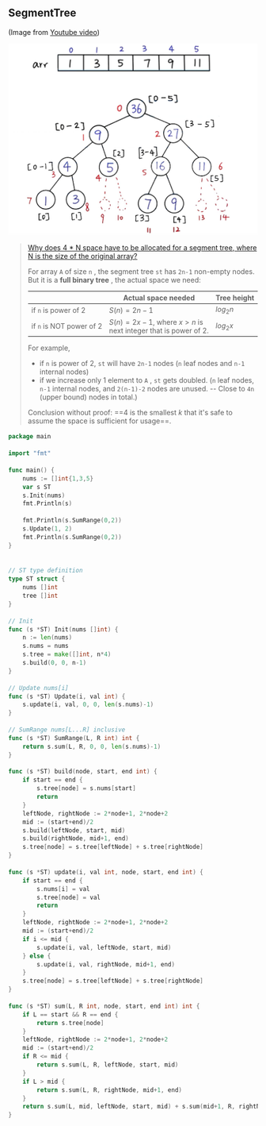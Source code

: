 ## SegmentTree

(Image from [Youtube video](https://www.youtube.com/watch?v=e_bK-dgPvfM&t=1732s)) 

![segment-tree](_image/segment-tree.jpg)

> [Why does 4 * N space have to be allocated for a segment tree, where N is the size of the original array?](https://www.quora.com/Why-does-4-*-N-space-have-to-be-allocated-for-a-segment-tree-where-N-is-the-size-of-the-original-array) 
>
> For array `A` of size `n` , the segment tree `st` has `2n-1` non-empty nodes. But it is a **full binary tree** , the actual space we need:
>
> |                          | Actual space needed                                          | Tree height |
> | ------------------------ | ------------------------------------------------------------ | ----------- |
> | if `n` is power of 2     | $S(n) = 2n-1$                                                | $log_2 n$   |
> | if `n` is NOT power of 2 | $S(n) = 2x-1$, where $x > n$ is <br />next integer that is power of 2. | $log_2 x$   |
>
> For example,
>
> - if `n` is power of 2, `st` will have `2n-1` nodes (`n` leaf nodes and `n-1` internal nodes)
> - if we increase only 1 element to `A` , `st` gets doubled. (`n` leaf nodes, `n-1` internal nodes, and `2(n-1)-2` nodes are unused. -- Close to `4n` (upper bound) nodes in total.)
>
> Conclusion without proof: ==4 is the smallest $k$ that it's safe to assume the space is sufficient for usage==.

```go
package main

import "fmt"

func main() {
	nums := []int{1,3,5}
	var s ST
	s.Init(nums)
	fmt.Println(s)

	fmt.Println(s.SumRange(0,2))
	s.Update(1, 2)
	fmt.Println(s.SumRange(0,2))
}


// ST type definition
type ST struct {
	nums []int
	tree []int
}

// Init
func (s *ST) Init(nums []int) {
	n := len(nums)
	s.nums = nums
	s.tree = make([]int, n*4)
	s.build(0, 0, n-1)
}

// Update nums[i]
func (s *ST) Update(i, val int) {
	s.update(i, val, 0, 0, len(s.nums)-1)
}

// SumRange nums[L...R] inclusive
func (s *ST) SumRange(L, R int) int {
	return s.sum(L, R, 0, 0, len(s.nums)-1)
}

func (s *ST) build(node, start, end int) {
	if start == end {
		s.tree[node] = s.nums[start]
		return
	}
	leftNode, rightNode := 2*node+1, 2*node+2
	mid := (start+end)/2
	s.build(leftNode, start, mid)
	s.build(rightNode, mid+1, end)
	s.tree[node] = s.tree[leftNode] + s.tree[rightNode]
}

func (s *ST) update(i, val int, node, start, end int) {
	if start == end {
		s.nums[i] = val
		s.tree[node] = val
		return
	}
	leftNode, rightNode := 2*node+1, 2*node+2
	mid := (start+end)/2
	if i <= mid {
		s.update(i, val, leftNode, start, mid)
	} else {
		s.update(i, val, rightNode, mid+1, end)
	}
	s.tree[node] = s.tree[leftNode] + s.tree[rightNode]
}

func (s *ST) sum(L, R int, node, start, end int) int {
	if L == start && R == end {
		return s.tree[node]
	}
	leftNode, rightNode := 2*node+1, 2*node+2
	mid := (start+end)/2
	if R <= mid {
		return s.sum(L, R, leftNode, start, mid)
	}
	if L > mid {
		return s.sum(L, R, rightNode, mid+1, end)
	}
	return s.sum(L, mid, leftNode, start, mid) + s.sum(mid+1, R, rightNode, mid+1, end)
}
```

